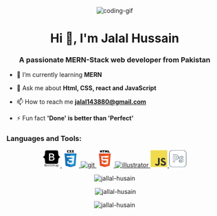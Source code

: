 <p align="center"><img src="https://i.pinimg.com/originals/54/c9/af/54c9af226721e95539a5cd9592d635bb.gif" alt="coding-gif"  width="300"/></p>
<p></p>
<p></p>
<h1 align="center">Hi 👋, I'm Jalal Hussain</h1>
<h3 align="center">A passionate MERN-Stack web developer from Pakistan</h3>

- 🌱 I’m currently learning **MERN**

- 💬 Ask me about **Html, CSS, react and JavaScript**

- 📫 How to reach me **jalal143880@gmail.com**

- ⚡ Fun fact **'Done' is better than 'Perfect'**

<h3 align="left">Languages and Tools:</h3>
<p align="center"> <a href="https://getbootstrap.com" target="_blank" rel="noreferrer"> <img src="https://raw.githubusercontent.com/devicons/devicon/master/icons/bootstrap/bootstrap-plain-wordmark.svg" alt="bootstrap" width="40" height="40"/> </a> <a href="https://www.w3schools.com/css/" target="_blank" rel="noreferrer"> <img src="https://raw.githubusercontent.com/devicons/devicon/master/icons/css3/css3-original-wordmark.svg" alt="css3" width="40" height="40"/> </a> <a href="https://git-scm.com/" target="_blank" rel="noreferrer"> <img src="https://www.vectorlogo.zone/logos/git-scm/git-scm-icon.svg" alt="git" width="40" height="40"/> </a> <a href="https://www.w3.org/html/" target="_blank" rel="noreferrer"> <img src="https://raw.githubusercontent.com/devicons/devicon/master/icons/html5/html5-original-wordmark.svg" alt="html5" width="40" height="40"/> </a> <a href="https://www.adobe.com/in/products/illustrator.html" target="_blank" rel="noreferrer"> <img src="https://www.vectorlogo.zone/logos/adobe_illustrator/adobe_illustrator-icon.svg" alt="illustrator" width="40" height="40"/> </a> <a href="https://developer.mozilla.org/en-US/docs/Web/JavaScript" target="_blank" rel="noreferrer"> <img src="https://raw.githubusercontent.com/devicons/devicon/master/icons/javascript/javascript-original.svg" alt="javascript" width="40" height="40"/> </a> <a href="https://www.photoshop.com/en" target="_blank" rel="noreferrer"> <img src="https://raw.githubusercontent.com/devicons/devicon/master/icons/photoshop/photoshop-line.svg" alt="photoshop" width="40" height="40"/> </a> </p>

<p align="center"><img src="https://github-readme-stats.vercel.app/api/top-langs?username=Jallal-Hussain&show_icons=true&locale=en&layout=compact" alt="jallal-husain" /></p>

<p align="center">&nbsp;<img src="https://github-readme-stats.vercel.app/api?username=Jallal-Hussain&show_icons=true&locale=en" alt="jallal-husain" /></p>

<p align="center"><img src="https://github-readme-streak-stats.herokuapp.com/?user=Jallal-Hussain&" alt="jallal-husain" /></p>
